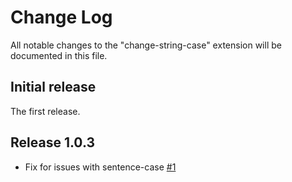 # Change Log
All notable changes to the "change-string-case" extension will be documented in this file.

## Initial release
The first release.

## Release 1.0.3
- Fix for issues with sentence-case [#1](https://github.com/maximus136/change-string-case/issues/1)
